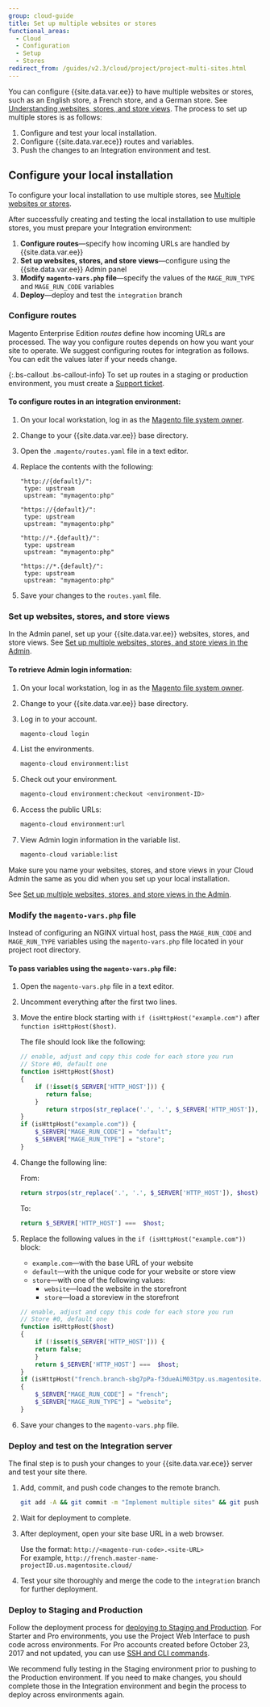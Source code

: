 ```yaml
---
group: cloud-guide
title: Set up multiple websites or stores
functional_areas:
  - Cloud
  - Configuration
  - Setup
  - Stores
redirect_from: /guides/v2.3/cloud/project/project-multi-sites.html
---
```


You can configure {{site.data.var.ee}} to have multiple websites or stores, such as an English store, a French store, and a German store. See [Understanding websites, stores, and store views]({{page.baseurl}}/cloud/configure/configure-best-practices.html#sites). The process to set up multiple stores is as follows:

1. Configure and test your local installation.
2. Configure {{site.data.var.ece}} routes and variables.
3. Push the changes to an Integration environment and test.

## Configure your local installation

To configure your local installation to use multiple stores, see [Multiple websites or stores]({{page.baseurl}}/configure/multi-site.html).

After successfully creating and testing the local installation to use multiple stores, you must prepare your Integration environment:

1. **Configure routes**—specify how incoming URLs are handled by {{site.data.var.ee}}
2. **Set up websites, stores, and store views**—configure using the {{site.data.var.ee}} Admin panel
3. **Modify `magento-vars.php` file**—specify the values of the `MAGE_RUN_TYPE` and `MAGE_RUN_CODE` variables
4. **Deploy**—deploy and test the `integration` branch

### Configure routes

Magento Enterprise Edition _routes_ define how incoming URLs are processed. The way you configure routes depends on how you want your site to operate. We suggest configuring routes for integration as follows. You can edit the values later if your needs change.

{:.bs-callout .bs-callout-info}
To set up routes in a staging or production environment, you must create a [Support ticket]({{page.baseurl}}/cloud/troubleshooting/troubleshooting-intro.html).

#### To configure routes in an integration environment:

1. On your local workstation, log in as the [Magento file system owner]({{page.baseurl}}/cloud/setup/setup-magento-file-system-owner.html).

2. Change to your {{site.data.var.ee}} base directory.

3. Open the `.magento/routes.yaml` file in a text editor.

4. Replace the contents with the following:

   ```
   "http://{default}/":
   	type: upstream
   	upstream: "mymagento:php"

   "https://{default}/":
   	type: upstream
   	upstream: "mymagento:php"

   "http://*.{default}/":
   	type: upstream
   	upstream: "mymagento:php"

   "https://*.{default}/":
   	type: upstream
   	upstream: "mymagento:php"
   ```

5. Save your changes to the `routes.yaml` file.

### Set up websites, stores, and store views

In the Admin panel, set up your {{site.data.var.ee}} websites, stores, and store views. See [Set up multiple websites, stores, and store views in the Admin]({{page.baseurl}}/configure/multi-site/setup-admin.html).

#### To retrieve Admin login information:

1. On your local workstation, log in as the [Magento file system owner]({{page.baseurl}}/cloud/setup/setup-magento-file-system-owner.html).

2. Change to your {{site.data.var.ee}} base directory.

3. Log in to your account.

   ```bash
   magento-cloud login
   ```

4. List the environments.

   ```bash
   magento-cloud environment:list
   ```

5. Check out your environment.

   ```bash
   magento-cloud environment:checkout <environment-ID>
   ```

6. Access the public URLs:

   ```bash
   magento-cloud environment:url
   ```

7. View Admin login information in the variable list.

   ```bash
   magento-cloud variable:list
   ```

Make sure you name your websites, stores, and store views in your Cloud Admin the same as you did when you set up your local installation.

See [Set up multiple websites, stores, and store views in the Admin]({{page.baseurl}}/configure/multi-site/setup-admin.html).

### Modify the `magento-vars.php` file

Instead of configuring an NGINX virtual host, pass the `MAGE_RUN_CODE` and `MAGE_RUN_TYPE` variables using the `magento-vars.php` file located in your project root directory.

#### To pass variables using the `magento-vars.php` file:

1. Open the `magento-vars.php` file in a text editor.

2. Uncomment everything after the first two lines.

3. Move the entire block starting with `if (isHttpHost("example.com")` after `function isHttpHost($host)`.

   The file should look like the following:

   ```php
   // enable, adjust and copy this code for each store you run
   // Store #0, default one
   function isHttpHost($host)
   {
       if (!isset($_SERVER['HTTP_HOST'])) {
          return false;
       }
          return strpos(str_replace('.', '.', $_SERVER['HTTP_HOST']), $host) === 0;
   }
   if (isHttpHost("example.com")) {
       $_SERVER["MAGE_RUN_CODE"] = "default";
       $_SERVER["MAGE_RUN_TYPE"] = "store";
   }
   ```

4. Change the following line:

   From:

   ```php
   return strpos(str_replace('.', '.', $_SERVER['HTTP_HOST']), $host) === 0;
   ```

   To:

   ```php
   return $_SERVER['HTTP_HOST'] ===  $host;
   ```

5. Replace the following values in the `if (isHttpHost("example.com"))` block:

   * `example.com`—with the base URL of your website
   * `default`—with the unique code for your website or store view
   * `store`—with one of the following values:
     * `website`—load the website in the storefront
     * `store`—load a storeview in the storefront

   ```php
   // enable, adjust and copy this code for each store you run
   // Store #0, default one
   function isHttpHost($host)
   {
       if (!isset($_SERVER['HTTP_HOST'])) {
       return false;
       }
       return $_SERVER['HTTP_HOST'] ===  $host;
   }
   if (isHttpHost("french.branch-sbg7pPa-f3dueAiM03tpy.us.magentosite.cloud"))
   {
       $_SERVER["MAGE_RUN_CODE"] = "french";
       $_SERVER["MAGE_RUN_TYPE"] = "website";
   }
   ```

6. Save your changes to the `magento-vars.php` file.

### Deploy and test on the Integration server

The final step is to push your changes to your {{site.data.var.ece}} server and test your site there.

1. Add, commit, and push code changes to the remote branch.

   ```bash
   git add -A && git commit -m "Implement multiple sites" && git push origin <branch name>
   ```

2. Wait for deployment to complete.

3. After deployment, open your site base URL in a web browser.

   Use the format: `http://<magento-run-code>.<site-URL>`  
   For example, `http://french.master-name-projectID.us.magentosite.cloud/`

4. Test your site thoroughly and merge the code to the `integration` branch for further deployment.

### Deploy to Staging and Production

Follow the deployment process for [deploying to Staging and Production]({{page.baseurl}}/cloud/deploy/migrate-files-data.html). For Starter and Pro environments, you use the Project Web Interface to push code across environments. For Pro accounts created before October 23, 2017 and not updated, you can use [SSH and CLI commands]({{page.baseurl}}/cloud/deploy/migrate-files-data.html#classic).

We recommend fully testing in the Staging environment prior to pushing to the Production environment. If you need to make changes, you should complete those in the Integration environment and begin the process to deploy across environments again.

